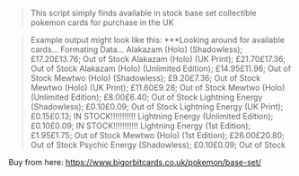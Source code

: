 > This script simply finds available in stock base set collectible pokemon cards for purchase in the UK

> Example output might look like this:
***Looking around for available cards...
Formating Data...
Alakazam (Holo) (Shadowless); £17.20£13.76; Out of Stock
Alakazam (Holo) (UK Print); £21.70£17.36; Out of Stock
Alakazam (Holo) (Unlimited Edition); £14.95£11.96; Out of Stock
Mewtwo (Holo) (Shadowless); £9.20£7.36; Out of Stock
Mewtwo (Holo) (UK Print); £11.60£9.28; Out of Stock
Mewtwo (Holo) (Unlimited Edition); £8.00£6.40; Out of Stock
Lightning Energy (Shadowless); £0.10£0.09; Out of Stock
Lightning Energy (UK Print); £0.15£0.13; IN STOCK!!!!!!!!!!!
Lightning Energy (Unlimited Edition); £0.10£0.09; IN STOCK!!!!!!!!!!!
Lightning Energy (1st Edition); £1.95£1.75; Out of Stock
Mewtwo (Holo) (1st Edition); £26.00£20.80; Out of Stock
Psychic Energy (Shadowless); £0.10£0.09; Out of Stock

Buy from here: https://www.bigorbitcards.co.uk/pokemon/base-set/
